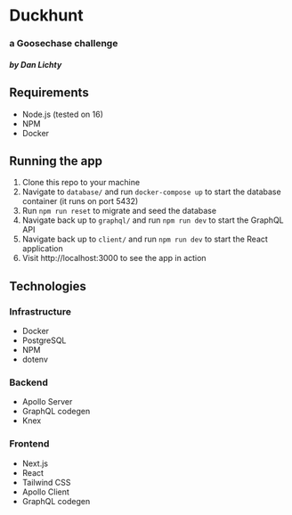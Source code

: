 # Duckhunt

### a Goosechase challenge

##### by Dan Lichty

## Requirements

- Node.js (tested on 16)
- NPM
- Docker

## Running the app

1. Clone this repo to your machine
1. Navigate to `database/` and run `docker-compose up` to start the database container (it runs on port 5432)
1. Run `npm run reset` to migrate and seed the database
1. Navigate back up to `graphql/` and run `npm run dev` to start the GraphQL API
1. Navigate back up to `client/` and run `npm run dev` to start the React application
1. Visit http://localhost:3000 to see the app in action

## Technologies

### Infrastructure

- Docker
- PostgreSQL
- NPM
- dotenv

### Backend

- Apollo Server
- GraphQL codegen
- Knex

### Frontend

- Next.js
- React
- Tailwind CSS
- Apollo Client
- GraphQL codegen
